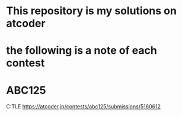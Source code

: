 This repository is my solutions on atcoder
===
the following is a note of each contest
===
# ABC125
C:TLE
https://atcoder.jp/contests/abc125/submissions/5160612
